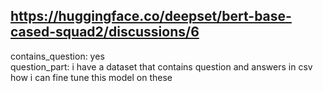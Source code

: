 ## https://huggingface.co/deepset/bert-base-cased-squad2/discussions/6

contains_question: yes  
question_part: i have a dataset that contains question and answers in csv how i can fine tune this model on these